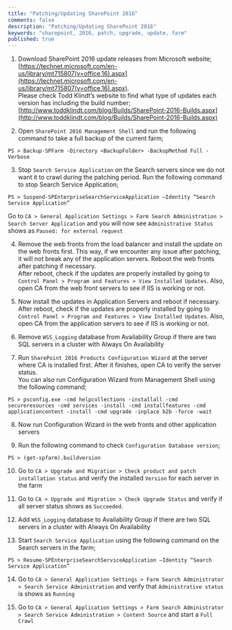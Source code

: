 ```yaml
---
title: "Patching/Updating SharePoint 2016"
comments: false
description: "Patching/Updating SharePoint 2016"
keywords: "sharepoint, 2016, patch, upgrade, update, farm"
published: true
---
```

1. Download SharePoint 2016 update releases from Microsoft website;  
[https://technet.microsoft.com/en-us/library/mt715807(v=office.16).aspx](https://technet.microsoft.com/en-us/library/mt715807(v=office.16).aspx).  
Please check Todd Klindt’s website to find what type of updates each version has including the build number;  
[http://www.toddklindt.com/blog/Builds/SharePoint-2016-Builds.aspx](http://www.toddklindt.com/blog/Builds/SharePoint-2016-Builds.aspx)

2. Open `SharePoint 2016 Management Shell` and run the following command to take a full backup of the current farm;  
```
PS > Backup-SPFarm -Directory <BackupFolder> -BackupMethod Full -Verbose
```

3. Stop `Search Service Application` on the Search servers since we do not want it to crawl during the patching period. Run the following command to stop Search Service Application;  
```
PS > Suspend-SPEnterpriseSearchServiceApplication –Identity “Search Service Application”
```  
Go to `CA > General Application Settings > Farm Search Administration > Search Server Application` and you will now see `Administrative Status` shows as `Paused: for external request`

4. Remove the web fronts from the load balancer and install the update on the web fronts first. This way, if we encounter any issue after patching, it will not break any of the application servers. Reboot the web fronts after patching if necessary.  
After reboot, check if the updates are properly installed by going to `Control Panel > Program and Features > View Installed Updates`. Also, open CA from the web front servers to see if IIS is working or not. 

5. Now install the updates in Application Servers and reboot if necessary.  
After reboot, check if the updates are properly installed by going to `Control Panel > Program and Features > View Installed Updates`. Also, open CA from the application servers to see if IIS is working or not. 

6. Remove `WSS_Logging` database from Availability Group if there are two SQL servers in a cluster with Always On Availability

7. Run `SharePoint 2016 Products Configuration Wizard` at the server where CA is installed first. After it finishes, open CA to verify the server status.  
You can also run Configuration Wizard from Management Shell using the following command;   
```
PS > psconfig.exe -cmd helpcollections -installall -cmd secureresources -cmd services -install -cmd installfeatures -cmd applicationcontent -install -cmd upgrade -inplace b2b -force -wait
```

8. Now run Configuration Wizard in the web fronts and other application servers

9. Run the following command to check `Configuration Database version`;  
```
PS > (get-spfarm).buildversion
```

10. Go to `CA > Upgrade and Migration > Check product and patch installation status` and verify the installed `Version` for each server in the farm

11. Go to `CA > Upgrade and Migration > Check Upgrade Status` and verify if all server status shows as `Succeeded`.

12. Add `WSS_Logging` database to Availability Group if there are two SQL servers in a cluster with Always On Availability

13. Start `Search Service Application` using the following command on the Search servers in the farm;  
```
PS > Resume-SPEnterpriseSearchServiceApplication –Identity “Search Service Application”
```

14. Go to `CA > General Application Settings > Farm Search Administrator > Search Service Administration` and verify that `Administrative status` is shows as `Running`

15. Go to `CA > General Application Settings > Farm Search Administrator > Search Service Administration > Content Source` and start a `Full Crawl`

